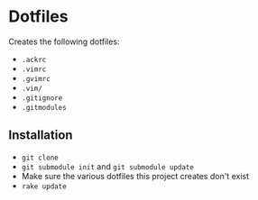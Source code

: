 # Dotfiles

Creates the following dotfiles:

- `.ackrc`
- `.vimrc`
- `.gvimrc`
- `.vim/`
- `.gitignore`
- `.gitmodules`

## Installation

- `git clone`
- `git submodule init` and `git submodule update`
- Make sure the various dotfiles this project creates don't exist
- `rake update`
